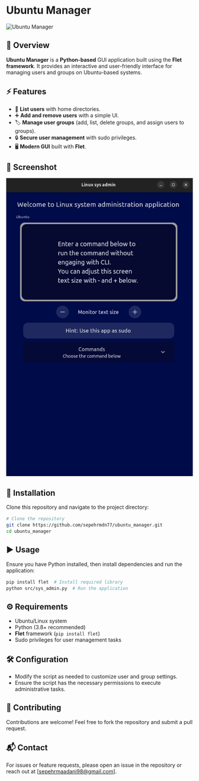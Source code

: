 # Ubuntu Manager

![Ubuntu Manager](https://img.shields.io/badge/Python-Flet-blue?style=for-the-badge&logo=python)

## 📌 Overview
**Ubuntu Manager** is a **Python-based** GUI application built using the **Flet framework**. It provides an interactive and user-friendly interface for managing users and groups on Ubuntu-based systems.

## ⚡ Features
- 📜 **List users** with home directories.
- ➕ **Add and remove users** with a simple UI.
- 🏷️ **Manage user groups** (add, list, delete groups, and assign users to groups).
- 🔒 **Secure user management** with sudo privileges.
- 🖥️ **Modern GUI** built with **Flet**.

## 📸 Screenshot
![screenshot](app_screen.png)
## 🚀 Installation
Clone this repository and navigate to the project directory:

```bash
# Clone the repository
git clone https://github.com/sepehrmdn77/ubuntu_manager.git
cd ubuntu_manager
```

## ▶️ Usage
Ensure you have Python installed, then install dependencies and run the application:

```bash
pip install flet  # Install required library
python src/sys_admin.py  # Run the application
```

## ⚙️ Requirements
- Ubuntu/Linux system
- Python (3.8+ recommended)
- **Flet** framework (`pip install flet`)
- Sudo privileges for user management tasks

## 🛠️ Configuration
- Modify the script as needed to customize user and group settings.
- Ensure the script has the necessary permissions to execute administrative tasks.

## 🤝 Contributing
Contributions are welcome! Feel free to fork the repository and submit a pull request.

## 📬 Contact
For issues or feature requests, please open an issue in the repository or reach out at [sepehrmaadani98@gmail.com].